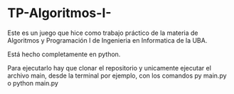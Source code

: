 # TP-Algoritmos-I-

Este es un juego que hice como trabajo práctico de la materia de Algoritmos y Programación I de Ingenieria en Informatica de la UBA.

Está hecho completamente en python.

Para ejecutarlo hay que clonar el repositorio y unicamente ejecutar el archivo main, desde la terminal por ejemplo, con los comandos py main.py o python main.py
